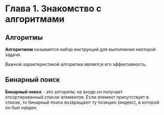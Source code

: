 # Глава 1. Знакомство с алгоритмами

## Алгоритмы

**Алгоритмом** называется набор инструкций для выполнения некторой задачи.

Важной характеристикой алгоритма является его эффективность.

## Бинарный поиск

**Бинарный поиск** - это алгоритм; на входе он получает отсортированный список элементов. Если элемент присутствует в списке, то бинарный поиск возвращают ту позицию (индекс), в которой он был найден.

